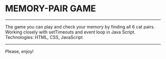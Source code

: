 # MEMORY-PAIR GAME
___

The game you can play and check your memory by finding all 6 cat pairs. Working closely with setTimeouts and event loop in Java Script. 
Technologies: HTML, CSS, JavaScript
___

Please, enjoy!
